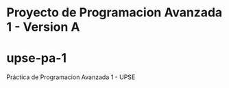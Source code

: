 # Proyecto de Programacion Avanzada 1 - Version A
# upse-pa-1

Práctica de Programacion Avanzada 1 - UPSE



